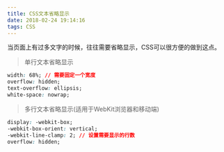 ```yaml
---
title: CSS文本省略显示
date: 2018-02-24 19:14:16
tags: CSS
---
```

当页面上有过多文字的时候，往往需要省略显示，CSS可以很方便的做到这点。

> 单行文本省略显示
```css
width: 68%; // 需要固定一个宽度
overflow: hidden;
text-overflow: ellipsis;
white-space: nowrap;
```
> 多行文本省略显示(适用于WebKit浏览器和移动端)
```css
display: -webkit-box;
-webkit-box-orient: vertical;
-webkit-line-clamp: 2; // 设置需要显示的行数
overflow: hidden;
```